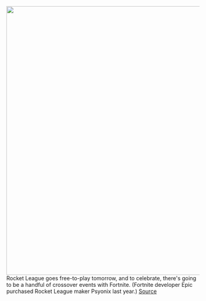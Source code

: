 <img src='https://cdn.vox-cdn.com/thumbor/ZWVlOkS4J6D-7R0ZLE53A2ieZLk=/0x0:3000x2366/1200x800/filters:focal(1260x943:1740x1423)/cdn.vox-cdn.com/uploads/chorus_image/image/67448661/1176513292.jpg.0.jpg' width='700px' /><br/>
Rocket League goes free-to-play tomorrow, and to celebrate, there's going to be a handful of crossover events with Fortnite. (Fortnite developer Epic purchased Rocket League maker Psyonix last year.)
<a href='https://www.theverge.com/2020/9/22/21450694/fortnite-rocket-league-crossover-event-slushii-concert-date'> Source <a/>
